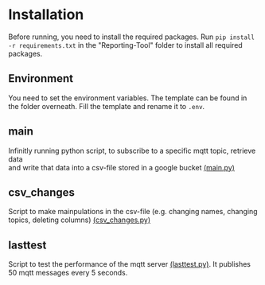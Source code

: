 # Installation
Before running, you need to install the required packages. Run `pip install -r requirements.txt` in the "Reporting-Tool" folder to install all required packages.

## Environment
You need to set the environment variables. The template can be found in the folder overneath. 
Fill the template and rename it to `.env`.

## main
Infinitly running python script, to subscribe to a specific mqtt topic, retrieve data   
and write that data into a csv-file stored in a google bucket [(main.py)](main.py)

## csv_changes
Script to make mainpulations in the csv-file (e.g. changing names, changing topics, deleting columns) [(csv_changes.py)](csv_changes.py)

## lasttest
Script to test the performance of the mqtt server [(lasttest.py)](lasttest.py). It publishes 50 mqtt messages every 5 seconds. 